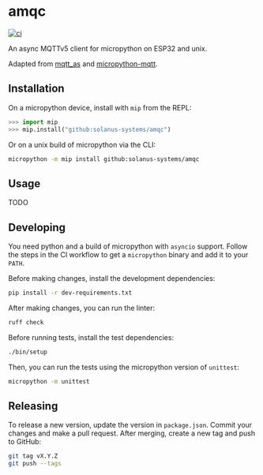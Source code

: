 # amqc

[![ci](https://github.com/solanus-systems/amqc/actions/workflows/ci.yml/badge.svg)](https://github.com/solanus-systems/amqc/actions/workflows/ci.yml)

An async MQTTv5 client for micropython on ESP32 and unix.

Adapted from [mqtt_as](https://github.com/zcattacz/mqtt_as) and [micropython-mqtt](https://github.com/peterhinch/micropython-mqtt/tree/master).

## Installation

On a micropython device, install with `mip` from the REPL:

```python
>>> import mip
>>> mip.install("github:solanus-systems/amqc")
```

Or on a unix build of micropython via the CLI:

```bash
micropython -m mip install github:solanus-systems/amqc
```

## Usage

TODO

## Developing

You need python and a build of micropython with `asyncio` support. Follow the steps in the CI workflow to get a `micropython` binary and add it to your `PATH`.

Before making changes, install the development dependencies:

```bash
pip install -r dev-requirements.txt
```

After making changes, you can run the linter:

```bash
ruff check
```

Before running tests, install the test dependencies:

```bash
./bin/setup
```

Then, you can run the tests using the micropython version of `unittest`:

```bash
micropython -m unittest
```

## Releasing

To release a new version, update the version in `package.json`. Commit your changes and make a pull request. After merging, create a new tag and push to GitHub:

```bash
git tag vX.Y.Z
git push --tags
```
